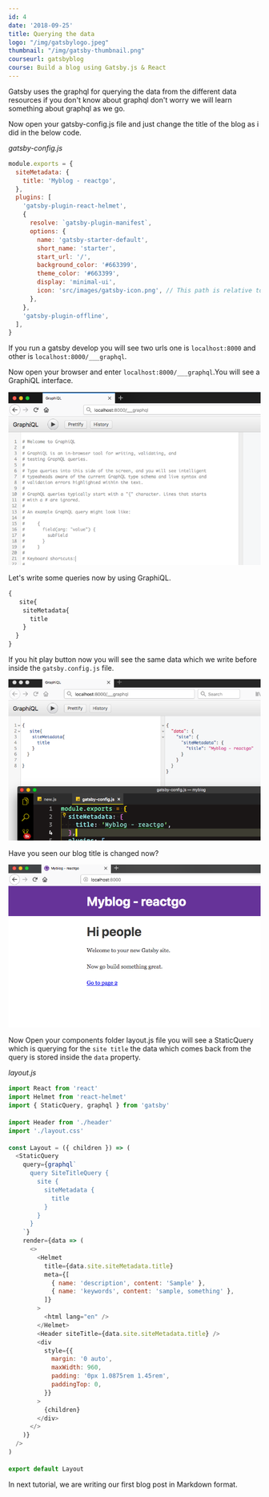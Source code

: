 ```yaml
---
id: 4
date: '2018-09-25'
title: Querying the data
logo: "/img/gatsbylogo.jpeg"
thumbnail: "/img/gatsby-thumbnail.png"
courseurl: gatsbyblog
course: Build a blog using Gatsby.js & React
---
```


Gatsby uses the graphql for querying the data from the different data resources if you don't know about graphql don't worry we will learn something about graphql as we go.


Now open your  gatsby-config.js file and just change the title of the blog as i did in the below code.

_gatsby-config.js_

```js
module.exports = {
  siteMetadata: {
    title: 'Myblog - reactgo',
  },
  plugins: [
    'gatsby-plugin-react-helmet',
    {
      resolve: `gatsby-plugin-manifest`,
      options: {
        name: 'gatsby-starter-default',
        short_name: 'starter',
        start_url: '/',
        background_color: '#663399',
        theme_color: '#663399',
        display: 'minimal-ui',
        icon: 'src/images/gatsby-icon.png', // This path is relative to the root of the site.
      },
    },
    'gatsby-plugin-offline',
  ],
}

```

If you run a  gatsby develop you will see two urls one is `localhost:8000`
and other is `localhost:8000/___graphql`.

Now open your browser and enter  `localhost:8000/___graphql`.You will see a GraphiQL interface.

![gatsbygraphql](gatsbygraphql.png)

Let's write some queries now by using GraphiQL.


```graphql
{
   site{
    siteMetadata{
      title
    }
  }
}
```
If you hit play button now you will see the same data which we write before inside the `gatsby.config.js` file.

![querying data](queringdata.png)


Have you seen our blog title is changed now?

![blogtitle](blogtitle.png)

Now Open your components folder layout.js file you will see a StaticQuery
which is querying for the `site title` the data which comes back from the query is stored inside the `data` property.

_layout.js_
```js
import React from 'react'
import Helmet from 'react-helmet'
import { StaticQuery, graphql } from 'gatsby'

import Header from './header'
import './layout.css'

const Layout = ({ children }) => (
  <StaticQuery
    query={graphql`
      query SiteTitleQuery {
        site {
          siteMetadata {
            title
          }
        }
      }
    `}
    render={data => (
      <>
        <Helmet
          title={data.site.siteMetadata.title}
          meta={[
            { name: 'description', content: 'Sample' },
            { name: 'keywords', content: 'sample, something' },
          ]}
        >
          <html lang="en" />
        </Helmet>
        <Header siteTitle={data.site.siteMetadata.title} />
        <div
          style={{
            margin: '0 auto',
            maxWidth: 960,
            padding: '0px 1.0875rem 1.45rem',
            paddingTop: 0,
          }}
        >
          {children}
        </div>
      </>
    )}
  />
)

export default Layout
```


In next tutorial, we are writing our first blog post in Markdown format.

